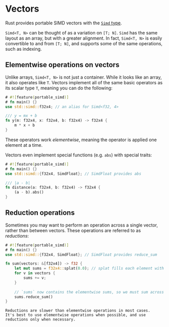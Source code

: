# Vectors

Rust provides portable SIMD vectors with the [`Simd` type](https://doc.rust-lang.org/std/simd/struct.Simd.html).

`Simd<T, N>` can be thought of as a variation on `[T; N]`.
`Simd` has the same layout as an array, but with a greater alignment.
In fact, `Simd<T, N>` is easily convertible to and from `[T; N]`, and supports some of the same operations, such as indexing.

## Elementwise operations on vectors

Unlike arrays, `Simd<T, N>` is not just a container.
While it looks like an array, it also operates like `T`.
Vectors implement all of the same basic operators as its scalar type `T`, meaning you can do the following:

```rust
# #![feature(portable_simd)]
# fn main() {}
use std::simd::f32x4; // an alias for Simd<f32, 4>

/// y = mx + b
fn y(m: f32x4, x: f32x4, b: f32x4) -> f32x4 {
    m * x + b
}
```

These operators work _elementwise_, meaning the operator is applied one element at a time.

Vectors even implement special functions (e.g. `abs`) with special traits:

```rust
# #![feature(portable_simd)]
# fn main() {}
use std::simd::{f32x4, SimdFloat}; // SimdFloat provides abs

/// |a - b|
fn distance(a: f32x4, b: f32x4) -> f32x4 {
    (a - b).abs()
}
```

## Reduction operations

Sometimes you may want to perform an operation across a single vector, rather than between vectors.
These operations are referred to as _reductions_:

```rust
# #![feature(portable_simd)]
# fn main() {}
use std::simd::{f32x4, SimdFloat}; // SimdFloat provides reduce_sum

fn sum(vectors: &[f32x4]) -> f32 {
    let mut sums = f32x4::splat(0.0); // splat fills each element with the value
    for v in vectors {
        sums += v;
    }
    
    // `sums` now contains the elementwise sums, so we must sum across the vector
    sums.reduce_sum()
}
```


```admonish note
Reductions are slower than elementwise operations in most cases.
It's best to use elementwise operations when possible, and use reductions only when necessary.
```
